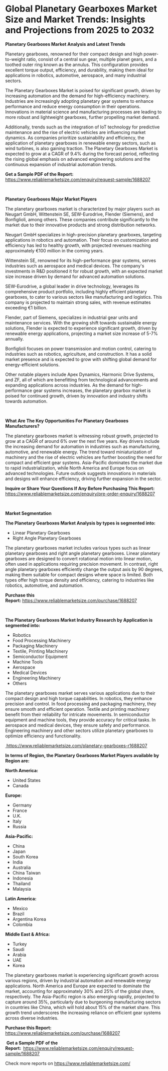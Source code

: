 <p><h1>Global Planetary Gearboxes Market Size and Market Trends: Insights and Projections from 2025 to 2032</h1></p><p><strong>Planetary Gearboxes Market Analysis and Latest Trends</strong></p>
<p><p>Planetary gearboxes, renowned for their compact design and high power-to-weight ratio, consist of a central sun gear, multiple planet gears, and a toothed outer ring known as the annulus. This configuration provides excellent torque output, efficiency, and durability, making them ideal for applications in robotics, automotive, aerospace, and many industrial sectors.</p><p>The Planetary Gearboxes Market is poised for significant growth, driven by increasing automation and the demand for high-efficiency machinery. Industries are increasingly adopting planetary gear systems to enhance performance and reduce energy consumption in their operations. Innovations in material science and manufacturing processes are leading to more robust and lightweight gearboxes, further propelling market demand.</p><p>Additionally, trends such as the integration of IoT technology for predictive maintenance and the rise of electric vehicles are influencing market dynamics. As companies prioritize sustainability and efficiency, the application of planetary gearboxes in renewable energy sectors, such as wind turbines, is also gaining traction. The Planetary Gearboxes Market is expected to grow at a CAGR of 9.4% during the forecast period, reflecting the rising global emphasis on advanced engineering solutions and the continuous expansion of industrial automation trends.</p></p>
<p><strong>Get a Sample PDF of the Report:&nbsp;</strong> <a href="https://www.reliablemarketsize.com/enquiry/request-sample/1688207?utm_campaign=1840&utm_medium=2&utm_source=Github&utm_content=ia&utm_term=18022025&utm_id=planetary-gearboxes">https://www.reliablemarketsize.com/enquiry/request-sample/1688207</a></p>
<p>&nbsp;</p>
<p><strong>Planetary Gearboxes Major Market Players</strong></p>
<p><p>The planetary gearboxes market is characterized by major players such as Neugart GmbH, Wittenstein SE, SEW-Eurodrive, Flender (Siemens), and Bonfiglioli, among others. These companies contribute significantly to the market due to their innovative products and strong distribution networks.</p><p>Neugart GmbH specializes in high-precision planetary gearboxes, targeting applications in robotics and automation. Their focus on customization and efficiency has led to healthy growth, with projected revenues reaching approximately €100 million in the coming years.</p><p>Wittenstein SE, renowned for its high-performance gear systems, serves industries such as aerospace and medical devices. The company's investments in R&D positioned it for robust growth, with an expected market size increase driven by demand for advanced automation solutions.</p><p>SEW-Eurodrive, a global leader in drive technology, leverages its comprehensive product portfolio, including highly efficient planetary gearboxes, to cater to various sectors like manufacturing and logistics. This company is projected to maintain strong sales, with revenue estimates exceeding €1 billion.</p><p>Flender, part of Siemens, specializes in industrial gear units and maintenance services. With the growing shift towards sustainable energy solutions, Flender is expected to experience significant growth, driven by renewable energy applications, projecting a market size increase of 5-7% annually.</p><p>Bonfiglioli focuses on power transmission and motion control, catering to industries such as robotics, agriculture, and construction. It has a solid market presence and is expected to grow with shifting global demand for energy-efficient solutions.</p><p>Other notable players include Apex Dynamics, Harmonic Drive Systems, and ZF, all of which are benefitting from technological advancements and expanding applications across industries. As the demand for high-performance gear systems increases, the planetary gearbox market is poised for continued growth, driven by innovation and industry shifts towards automation.</p></p>
<p>&nbsp;</p>
<p><strong>What Are The Key Opportunities For Planetary Gearboxes Manufacturers?</strong></p>
<p><p>The planetary gearboxes market is witnessing robust growth, projected to grow at a CAGR of around 6% over the next five years. Key drivers include the increasing demand for automation in industries such as manufacturing, automotive, and renewable energy. The trend toward miniaturization of machinery and the rise of electric vehicles are further boosting the need for compact and efficient gear systems. Asia-Pacific dominates the market due to rapid industrialization, while North America and Europe focus on advanced technologies. Future outlook suggests innovations in materials and designs will enhance efficiency, driving further expansion in the sector.</p></p>
<p><strong>Inquire or Share Your Questions If Any Before Purchasing This Report:</strong> <a href="https://www.reliablemarketsize.com/enquiry/pre-order-enquiry/1688207?utm_campaign=1840&utm_medium=2&utm_source=Github&utm_content=ia&utm_term=18022025&utm_id=planetary-gearboxes">https://www.reliablemarketsize.com/enquiry/pre-order-enquiry/1688207</a></p>
<p>&nbsp;</p>
<p><strong>Market Segmentation</strong></p>
<p><strong>The Planetary Gearboxes Market Analysis by types is segmented into:</strong></p>
<p><ul><li>Linear Planetary Gearboxes</li><li>Right Angle Planetary Gearboxes</li></ul></p>
<p><p>The planetary gearboxes market includes various types such as linear planetary gearboxes and right angle planetary gearboxes. Linear planetary gearboxes are designed to convert rotational motion into linear motion, often used in applications requiring precision movement. In contrast, right angle planetary gearboxes efficiently change the output axis by 90 degrees, making them suitable for compact designs where space is limited. Both types offer high torque density and efficiency, catering to industries like robotics, automotive, and automation.</p></p>
<p><strong>Purchase this Report:&nbsp;</strong><a href="https://www.reliablemarketsize.com/purchase/1688207?utm_campaign=1840&utm_medium=2&utm_source=Github&utm_content=ia&utm_term=18022025&utm_id=planetary-gearboxes">https://www.reliablemarketsize.com/purchase/1688207</a></p>
<p>&nbsp;</p>
<p><strong>The Planetary Gearboxes Market Industry Research by Application is segmented into:</strong></p>
<p><ul><li>Robotics</li><li>Food Processing Machinery</li><li>Packaging Machinery</li><li>Textile, Printing Machinery</li><li>Semiconductor Equipment</li><li>Machine Tools</li><li>Aerospace</li><li>Medical Devices</li><li>Engineering Machinery</li><li>Others</li></ul></p>
<p><p>The planetary gearboxes market serves various applications due to their compact design and high torque capabilities. In robotics, they enhance precision and control. In food processing and packaging machinery, they ensure smooth and efficient operation. Textile and printing machinery benefit from their reliability for intricate movements. In semiconductor equipment and machine tools, they provide accuracy for critical tasks. In aerospace and medical devices, they ensure safety and performance. Engineering machinery and other sectors utilize planetary gearboxes to optimize efficiency and functionality.</p></p>
<p><a href="https://www.reliablemarketsize.com/planetary-gearboxes-r1688207?utm_campaign=1840&utm_medium=2&utm_source=Github&utm_content=ia&utm_term=18022025&utm_id=planetary-gearboxes">&nbsp;https://www.reliablemarketsize.com/planetary-gearboxes-r1688207</a></p>
<p><strong>In terms of Region, the Planetary Gearboxes Market Players available by Region are:</strong></p>
<p>
    <p> <strong> North America: </strong>
        <ul>
            <li>United States</li>
            <li>Canada</li>
        </ul>
        </p> 
    <p> <strong> Europe: </strong>
        <ul>
            <li>Germany</li>
            <li>France</li>
            <li>U.K.</li>
            <li>Italy</li>
            <li>Russia</li>
        </ul>
        </p> 
    <p> <strong> Asia-Pacific: </strong>
        <ul>
            <li>China</li>
            <li>Japan</li>
            <li>South Korea</li>
            <li>India</li>
            <li>Australia</li>
            <li>China Taiwan</li>
            <li>Indonesia</li>
            <li>Thailand</li>
            <li>Malaysia</li>
        </ul>
        </p> 
    <p> <strong> Latin America: </strong>
        <ul>
            <li>Mexico</li>
            <li>Brazil</li>
            <li>Argentina Korea</li>
            <li>Colombia</li>
        </ul>
        </p> 
    <p> <strong> Middle East & Africa: </strong>
        <ul>
            <li>Turkey</li>
            <li>Saudi</li>
            <li>Arabia</li>
            <li>UAE</li>
            <li>Korea</li>
        </ul>
    </p>
    </p>
<p><p>The planetary gearboxes market is experiencing significant growth across various regions, driven by industrial automation and renewable energy applications. North America and Europe are expected to dominate the market, accounting for approximately 30% and 25% of the global share, respectively. The Asia-Pacific region is also emerging rapidly, projected to capture around 35%, particularly due to burgeoning manufacturing sectors in countries like China, which will hold about 15% of the market share. This growth trend underscores the increasing reliance on efficient gear systems across diverse industries.</p></p>
<p><strong>Purchase this Report: </strong><a href="https://www.reliablemarketsize.com/purchase/1688207?utm_campaign=1840&utm_medium=2&utm_source=Github&utm_content=ia&utm_term=18022025&utm_id=planetary-gearboxes">https://www.reliablemarketsize.com/purchase/1688207</a></p>
<p>&nbsp;<strong>Get a Sample PDF of the Report:&nbsp;&nbsp;</strong><a href="https://www.reliablemarketsize.com/enquiry/request-sample/1688207?utm_campaign=1840&utm_medium=2&utm_source=Github&utm_content=ia&utm_term=18022025&utm_id=planetary-gearboxes">https://www.reliablemarketsize.com/enquiry/request-sample/1688207</a></p>
<p><strong></strong></p>
<p>Check more reports on <a href="https://www.reliablemarketsize.com/?utm_campaign=1840&utm_medium=2&utm_source=Github&utm_content=ia&utm_term=18022025&utm_id=planetary-gearboxes">https://www.reliablemarketsize.com/</a></p>